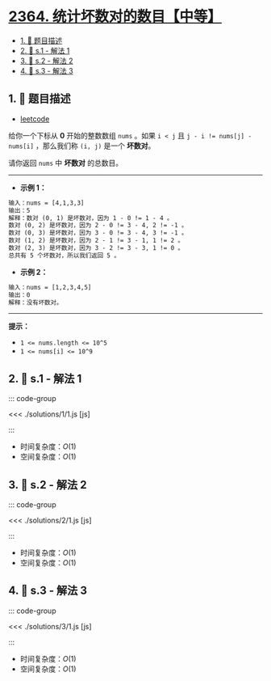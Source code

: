 # [2364. 统计坏数对的数目【中等】](https://github.com/tnotesjs/TNotes.leetcode/tree/main/notes/2364.%20%E7%BB%9F%E8%AE%A1%E5%9D%8F%E6%95%B0%E5%AF%B9%E7%9A%84%E6%95%B0%E7%9B%AE%E3%80%90%E4%B8%AD%E7%AD%89%E3%80%91)

<!-- region:toc -->

- [1. 📝 题目描述](#1--题目描述)
- [2. 🎯 s.1 - 解法 1](#2--s1---解法-1)
- [3. 🎯 s.2 - 解法 2](#3--s2---解法-2)
- [4. 🎯 s.3 - 解法 3](#4--s3---解法-3)

<!-- endregion:toc -->

## 1. 📝 题目描述

- [leetcode](https://leetcode.cn/problems/count-number-of-bad-pairs/)

给你一个下标从 **0** 开始的整数数组 `nums` 。如果 `i < j` 且 `j - i != nums[j] - nums[i]` ，那么我们称 `(i, j)` 是一个 **坏数对**。

请你返回 `nums` 中 **坏数对** 的总数目。

---

- **示例 1：**

```txt
输入：nums = [4,1,3,3]
输出：5
解释：数对 (0, 1) 是坏数对，因为 1 - 0 != 1 - 4 。
数对 (0, 2) 是坏数对，因为 2 - 0 != 3 - 4, 2 != -1 。
数对 (0, 3) 是坏数对，因为 3 - 0 != 3 - 4, 3 != -1 。
数对 (1, 2) 是坏数对，因为 2 - 1 != 3 - 1, 1 != 2 。
数对 (2, 3) 是坏数对，因为 3 - 2 != 3 - 3, 1 != 0 。
总共有 5 个坏数对，所以我们返回 5 。
```

- **示例 2：**

```txt
输入：nums = [1,2,3,4,5]
输出：0
解释：没有坏数对。
```

---

**提示：**

- `1 <= nums.length <= 10^5`
- `1 <= nums[i] <= 10^9`

## 2. 🎯 s.1 - 解法 1

::: code-group

<<< ./solutions/1/1.js [js]

:::

- 时间复杂度：$O(1)$
- 空间复杂度：$O(1)$

## 3. 🎯 s.2 - 解法 2

::: code-group

<<< ./solutions/2/1.js [js]

:::

- 时间复杂度：$O(1)$
- 空间复杂度：$O(1)$

## 4. 🎯 s.3 - 解法 3

::: code-group

<<< ./solutions/3/1.js [js]

:::

- 时间复杂度：$O(1)$
- 空间复杂度：$O(1)$
